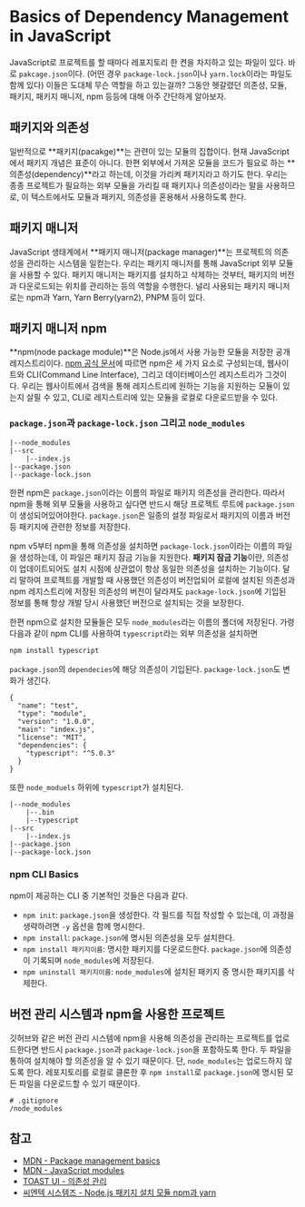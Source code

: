 # Basics of Dependency Management in JavaScript

JavaScript로 프로젝트를 할 때마다 레포지토리 한 켠을 차지하고 있는 파일이 있다. 바로 `pakcage.json`이다. (어떤 경우 `package-lock.json`이나 `yarn.lock`이라는 파일도 함께 있다) 이들은 도대체 무슨 역할을 하고 있는걸까? 그동안 헷갈렸던 의존성, 모듈, 패키지, 패키지 매니저, npm 등등에 대해 아주 간단하게 알아보자.



## 패키지와 의존성

일반적으로 **패키지(pacakge)**는 관련이 있는 모듈의 집합이다. 현재 JavaScript에서 패키지 개념은 표준이 아니다. 한편 외부에서 가져온 모듈을 코드가 필요로 하는 **의존성(dependency)**라고 하는데, 이것을 가리켜 패키지라고 하기도 한다. 우리는 종종 프로젝트가 필요하는 외부 모듈을 가리킬 때 패키지나 의존성이라는 말을 사용하므로, 이 텍스트에서도 모듈과 패키지, 의존성을 혼용해서 사용하도록 한다.

## 패키지 매니저

JavaScript 생태계에서 **패키지 매니저(package manager)**는 프로젝트의 의존성을 관리하는 시스템을 일컫는다. 우리는 패키지 매니저를 통해 JavaScript 외부 모듈을 사용할 수 있다. 패키지 매니저는 패키지를 설치하고 삭제하는 것부터, 패키지의 버전과 다운로드되는 위치를 관리하는 등의 역할을 수행한다. 널리 사용되는 패키지 매니저로는 npm과 Yarn, Yarn Berry(yarn2), PNPM 등이 있다.

## 패키지 매니저 npm

**npm(node package module)**은 Node.js에서 사용 가능한 모듈을 저장한 공개 레지스트리이다. [npm 공식 문서](https://docs.npmjs.com/about-npm)에 따르면 npm은 세 가지 요소로 구성되는데, 웹사이트와 CLI(Command Line Interface), 그리고 데이터베이스인 레지스트리가 그것이다. 우리는 웹사이트에서 검색을 통해 레지스트리에 원하는 기능을 지원하는 모듈이 있는지 살필 수 있고, CLI로 레지스트리에 있는 모듈을 로컬로 다운로드받을 수 있다.

### `package.json`과 `package-lock.json` 그리고 `node_modules`

```
|--node_modules
|--src
	|--index.js
|--package.json
|--package-lock.json
```

한편 npm은 `package.json`이라는 이름의 파일로 패키지 의존성을 관리한다. 따라서 npm을 통해 외부 모듈을 사용하고 싶다면 반드시 해당 프로젝트 루트에 `package.json`이 생성되어있어야한다. `package.json`은 일종의 설정 파일로서 패키지의 이름과 버전 등 패키지에 관련한 정보를 저장한다.

npm v5부터 npm을 통해 의존성을 설치하면 `package-lock.json`이라는 이름의 파일을 생성하는데, 이 파일은 패키지 잠금 기능을 지원한다. **패키지 잠금 기능**이란, 의존성이 업데이트되어도 설치 시점에 상관없이 항상 동일한 의존성을 설치하는 기능이다. 달리 말하여 프로젝트를 개발할 때 사용했던 의존성이 버전업되어 로컬에 설치된 의존성과 npm 레지스트리에 저장된 의존성의 버전이 달라져도 `package-lock.json`에 기입된 정보를 통해 항상 개발 당시 사용했던 버전으로 설치되는 것을 보장한다. 

한편 npm으로 설치한 모듈들은 모두 `node_modules`라는 이름의 폴더에 저장된다. 가령 다음과 같이 npm CLI를 사용하여 `typescript`라는 외부 의존성을 설치하면

```bash
npm install typescript
```

`package.json`의 `dependecies`에 해당 의존성이 기입된다. `package-lock.json`도 변화가 생긴다.

```
{
  "name": "test",
  "type": "module",
  "version": "1.0.0",
  "main": "index.js",
  "license": "MIT",
  "dependencies": {
    "typescript": "^5.0.3"
  }
}
```

또한 `node_moduels` 하위에 `typescript`가 설치된다.

```
|--node_modules
	|--.bin
	|--typescript
|--src
	|--index.js
|--package.json
|--package-lock.json
```

### npm CLI Basics

npm이 제공하는 CLI 중 기본적인 것들은 다음과 같다.

- `npm init`: `package.json`을 생성한다. 각 필드를 직접 작성할 수 있는데, 이 과정을 생략하려면 `-y` 옵션을 함께 명시한다.
- `npm install`: `package.json`에 명시된 의존성을 모두 설치한다.
- `npm install 패키지이름`: 명시한 패키지를 다운로드한다. `package.json`에 의존성이 기록되며 `node_modules`에 저장된다.
- `npm uninstall 패키지이름`: `node_modules`에 설치된 패키지 중 명시한 패키지를 삭제한다.

## 버전 관리 시스템과 npm을 사용한 프로젝트

깃허브와 같은 버전 관리 시스템에 npm을 사용해 의존성을 관리하는 프로젝트를 업로드한다면 반드시 `package.json`과 `package-lock.json`을 포함하도록 한다. 두 파일을 통하여 설치해야 할 의존성을 알 수 있기 때문이다. 단, `node_modules`는 업로드하지 않도록 한다. 레포지토리를 로컬로 클론한 후 `npm install`로 `package.json`에 명시된 모든 파일을 다운로드할 수 있기 때문이다.

```
# .gitignore
/node_modules
```



## 참고

- [MDN - Package management basics](https://developer.mozilla.org/en-US/docs/Learn/Tools_and_testing/Understanding_client-side_tools/Package_management)
- [MDN - JavaScript modules](https://developer.mozilla.org/ko/docs/Web/JavaScript/Guide/Modules)
- [TOAST UI - 의존성 관리](https://ui.toast.com/fe-guide/ko_DEPENDENCY-MANAGE#의존성-관리)
- [씨엔텍 시스템즈 - Node.js 패키지 설치 모듈 npm과 yarn](https://cntechsystems.tistory.com/34?category=767999)

